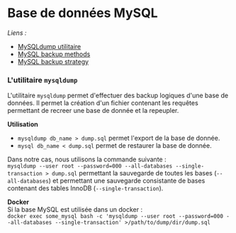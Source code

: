 # Base de données MySQL

_Liens :_
* [MySQLdump utilitaire](http://dev.mysql.com/doc/refman/5.7/en/mysqldump.html)
* [MySQL backup methods](http://dev.mysql.com/doc/refman/5.7/en/backup-methods.html)
* [MySQL backup strategy](http://dev.mysql.com/doc/refman/5.7/en/backup-strategy-example.html)

### L'utilitaire `mysqldump`

L'utilitaire `mysqldump` permet d'effectuer des backup logiques d'une base de données. Il permet la création d'un fichier contenant les requêtes permettant de recreer une base de donnée et la repeupler.

**Utilisation**

* `mysqldump db_name > dump.sql` permet l'export de la base de donnée.
* `mysql db_name < dump.sql` permet de restaurer la base de donnée.

Dans notre cas, nous utilisons la commande suivante :  
`mysqldump --user root --password=000 --all-databases --single-transaction > dump.sql` permettant la sauvegarde de toutes les bases (`--all-databases`) et permettant une sauvegarde consistante de bases contenant des tables InnoDB (`--single-transaction`).
<!--- `--master-data` permet la sauvegarde des logs incrémentaux dans la sortie standard de `mysqldump` et ainsi de sauvegarder les logs. --->

**Docker**  
Si la base MySQL est utilisée dans un docker :  
`docker exec some_mysql bash -c 'mysqldump --user root --password=000 --all-databases --single-transaction' >/path/to/dump/dir/dump.sql`
